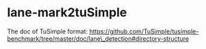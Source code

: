 # lane-mark2tuSimple

The doc of TuSimple format: https://github.com/TuSimple/tusimple-benchmark/tree/master/doc/lane\_detection#directory-structure

